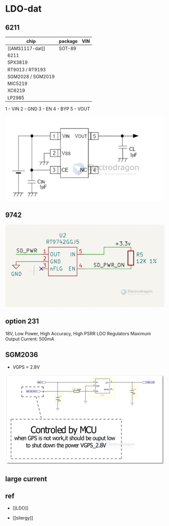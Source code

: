 
# LDO-dat 




## 6211 

| chip              | package | VIN |
| ----------------- | ------- | --- |
| [[AMS1117-dat]]           | SOT-89  |     |
| 6211              |         |     |
| SPX3819           |         |     |
| RT9013 / RT9193   |         |     |
| SGM2028 / SGM2019 |         |     |
| MIC5219           |         |     |
| XC6219            |         |     |
| LP2985            |         |     |

1 - VIN
2 - GND
3 - EN
4 - BYP
5 - VOUT


![](2024-01-18-17-59-04.png)


## 9742 

![](2024-01-18-18-11-53.png)



## option 231 

18V, Low Power, 
High Accuracy, High PSRR LDO Regulators
Maximum Output Current: 500mA


## SGM2036 

- VGPS = 2.8V 

![](2024-07-10-13-00-29.png)


## large current 




## ref 

- [[LDO]]

- [[silergy]]